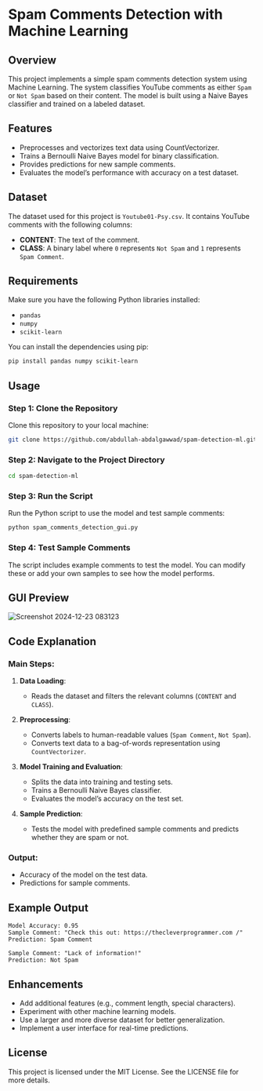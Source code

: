 # Spam Comments Detection with Machine Learning

## Overview
This project implements a simple spam comments detection system using Machine Learning. The system classifies YouTube comments as either `Spam` or `Not Spam` based on their content. The model is built using a Naive Bayes classifier and trained on a labeled dataset.

## Features
- Preprocesses and vectorizes text data using CountVectorizer.
- Trains a Bernoulli Naive Bayes model for binary classification.
- Provides predictions for new sample comments.
- Evaluates the model’s performance with accuracy on a test dataset.

## Dataset
The dataset used for this project is `Youtube01-Psy.csv`. It contains YouTube comments with the following columns:
- **CONTENT**: The text of the comment.
- **CLASS**: A binary label where `0` represents `Not Spam` and `1` represents `Spam Comment`.

## Requirements
Make sure you have the following Python libraries installed:

- `pandas`
- `numpy`
- `scikit-learn`

You can install the dependencies using pip:
```bash
pip install pandas numpy scikit-learn
```

## Usage
### Step 1: Clone the Repository
Clone this repository to your local machine:
```bash
git clone https://github.com/abdullah-abdalgawwad/spam-detection-ml.git
```

### Step 2: Navigate to the Project Directory
```bash
cd spam-detection-ml
```

### Step 3: Run the Script
Run the Python script to use the model and test sample comments:
```bash
python spam_comments_detection_gui.py
```

### Step 4: Test Sample Comments
The script includes example comments to test the model. You can modify these or add your own samples to see how the model performs.

## GUI Preview

![Screenshot 2024-12-23 083123](https://github.com/user-attachments/assets/0535864e-6ffe-43b3-b5ac-487d3f66049b)

## Code Explanation
### Main Steps:
1. **Data Loading**:
   - Reads the dataset and filters the relevant columns (`CONTENT` and `CLASS`).

2. **Preprocessing**:
   - Converts labels to human-readable values (`Spam Comment`, `Not Spam`).
   - Converts text data to a bag-of-words representation using `CountVectorizer`.

3. **Model Training and Evaluation**:
   - Splits the data into training and testing sets.
   - Trains a Bernoulli Naive Bayes classifier.
   - Evaluates the model’s accuracy on the test set.

4. **Sample Prediction**:
   - Tests the model with predefined sample comments and predicts whether they are spam or not.

### Output:
- Accuracy of the model on the test data.
- Predictions for sample comments.

## Example Output
```text
Model Accuracy: 0.95
Sample Comment: "Check this out: https://thecleverprogrammer.com /"
Prediction: Spam Comment

Sample Comment: "Lack of information!"
Prediction: Not Spam
```

## Enhancements
- Add additional features (e.g., comment length, special characters).
- Experiment with other machine learning models.
- Use a larger and more diverse dataset for better generalization.
- Implement a user interface for real-time predictions.

## License
This project is licensed under the MIT License. See the LICENSE file for more details.
